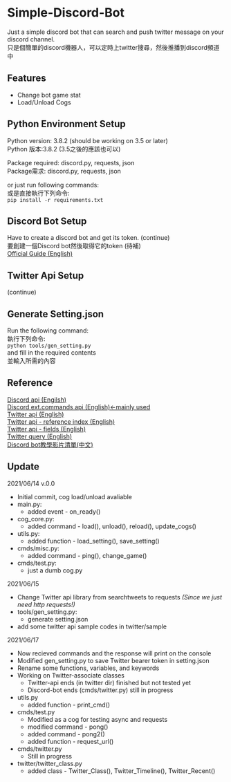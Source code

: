 # Simple-Discord-Bot
Just a simple discord bot that can search and push twitter message on your discord channel.  
只是個簡單的discord機器人，可以定時上twitter搜尋，然後推播到discord頻道中  

## Features
- Change bot game stat
- Load/Unload Cogs

## Python Environment Setup
Python version: 3.8.2 (should be working on 3.5 or later)  
Python 版本:3.8.2 (3.5之後的應該也可以)  
  
Package required: discord.py, requests, json  
Package需求: discord.py, requests, json  
  
or just run following commands:  
或是直接執行下列命令:  
`pip install -r requirements.txt`

## Discord Bot Setup
Have to create a discord bot and get its token. (continue)  
要創建一個Discord bot然後取得它的token (待補)  
[Official Guide (English)](https://discordpy.readthedocs.io/en/stable/discord.html "Official Guide (English)")

## Twitter Api Setup
(continue)

## Generate Setting.json
Run the following command:  
執行下列命令:  
`python tools/gen_setting.py`  
and fill in the required contents  
並輸入所需的內容  

## Reference
[Discord api (Engilsh)](https://discordpy.readthedocs.io/en/stable/api.html "Discord api (Engilsh)")  
[Discord ext.commands api (English)←mainly used](https://discordpy.readthedocs.io/en/stable/ext/commands/commands.html "Discord ext.commands api (English)←mainly used")  
[Twitter api (English)](https://developer.twitter.com/en/docs/twitter-api/early-access "Twitter api (English)")  
[Twitter api - reference index (English)](https://developer.twitter.com/en/docs/twitter-api/api-reference-index "Twitter api - reference index (English)")  
[Twitter api - fields (English)](https://developer.twitter.com/en/docs/twitter-api/fields "Twitter api - fields (English)")  
[Twitter query (English)](https://developer.twitter.com/en/docs/twitter-api/tweets/search/integrate/build-a-query "Twitter query (English)")  
[Discord bot教學影片清單(中文)](https://www.youtube.com/watch?v=4JptXXkqiKU&list=PLSCgthA1Anif1w6mKM3O6xlBGGypXtrtN "Discord bot教學影片清單(中文)")  

## Update
2021/06/14 v.0.0
- Initial commit, cog load/unload avaliable
- main.py:
	- added event - on_ready()
- cog_core.py:
	- added command - load(), unload(), reload(), update_cogs()
- utils.py:
	- added function - load_setting(), save_setting()
- cmds/misc.py:
	- added command - ping(), change_game()
- cmds/test.py:
	- just a dumb cog.py
  
2021/06/15
- Change Twitter api library from searchtweets to requests *(Since we just need http requests!)*
- tools/gen_setting.py:
	- generate setting.json
- add some twitter api sample codes in twitter/sample
  
2021/06/17
- Now recieved commands and the response will print on the console
- Modified gen_setting.py to save Twitter bearer token in setting.json
- Rename some functions, variables, and keywords
- Working on Twitter-associate classes
	- Twitter-api ends (in twitter dir) finished but not tested yet
	- Discord-bot ends (cmds/twitter.py) still in progress
- utils.py
	- added function - print_cmd()
- cmds/test.py
	- Modified as a cog for testing async and requests
	- modified command - pong()
	- added command - pong2()
	- added function - request_url()
- cmds/twitter.py
	- Still in progress
- twitter/twitter_class.py
	- added class - Twitter_Class(), Twitter_Timeline(), Twitter_Recent()